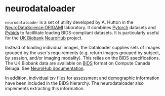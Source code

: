 # neurodataloader
`neurodataloader` is a set of utility developed by A. Hutton in the [NeuroDataScience:ORIGAMI](https://neurodatascience.github.io/) laboratory. It combines [Pytorch](https://github.com/pytorch/pytorch) datasets and [Pybids](https://github.com/bids-standard/pybids) to facillitate loading BIDS-compliant datasets. It is particularly useful for the [UK Biobank](https://github.com/neurohub/neurohub_documentation/wiki/1.2.UKBiobank-Access-Request) [NeuroHub](https://neurohub.ca/) project. 

Instead of loading individual images, the Dataloader supplies sets of images grouped by the user's requirements (e.g. return images grouped by subject, by session, and/or imaging modality). This relies on the BIDS specifications. The UK Biobank data are available on [BIDS](https://bids.neuroimaging.io/) format on Compute Canada Beluga. See [NeuroHub documentation](https://github.com/neurohub/neurohub_documentation/wiki/1.2.UKBiobank-Access-Request).

In addition, individual tsv files for assessment and demographic information have been included in the BIDS hierarchy. The neurodataloader also implements extracting this information. 
